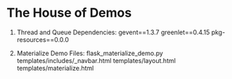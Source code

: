 # The House of Demos

1. Thread and Queue
   Dependencies:
    gevent==1.3.7
    greenlet==0.4.15
    pkg-resources==0.0.0

2. Materialize Demo
   Files:
     flask_materialize_demo.py
     templates/includes/_navbar.html
     templates/layout.html
     templates/materialize.html
